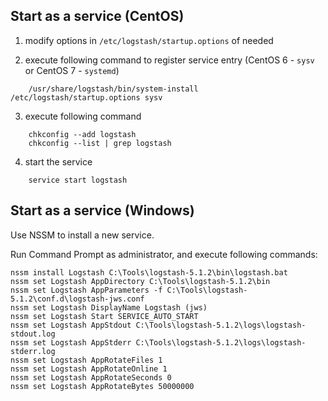 ## Start as a service (CentOS)

1. modify options in `/etc/logstash/startup.options` of needed

2. execute following command to register service entry (CentOS 6 - `sysv` or  CentOS 7 - `systemd`) 
```
    /usr/share/logstash/bin/system-install /etc/logstash/startup.options sysv
```

3. execute following command 
```
    chkconfig --add logstash
    chkconfig --list | grep logstash
```

4. start the service
```
    service start logstash
```


## Start as a service (Windows)

Use NSSM to install a new service.

Run Command Prompt as administrator, and execute following commands:
```
nssm install Logstash C:\Tools\logstash-5.1.2\bin\logstash.bat
nssm set Logstash AppDirectory C:\Tools\logstash-5.1.2\bin
nssm set Logstash AppParameters -f C:\Tools\logstash-5.1.2\conf.d\logstash-jws.conf
nssm set Logstash DisplayName Logstash (jws)
nssm set Logstash Start SERVICE_AUTO_START
nssm set Logstash AppStdout C:\Tools\logstash-5.1.2\logs\logstash-stdout.log
nssm set Logstash AppStderr C:\Tools\logstash-5.1.2\logs\logstash-stderr.log
nssm set Logstash AppRotateFiles 1
nssm set Logstash AppRotateOnline 1
nssm set Logstash AppRotateSeconds 0
nssm set Logstash AppRotateBytes 50000000
```
